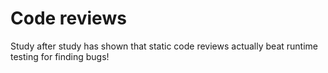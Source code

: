 # Code reviews

Study after study has shown that static code reviews actually beat runtime testing for finding bugs!
